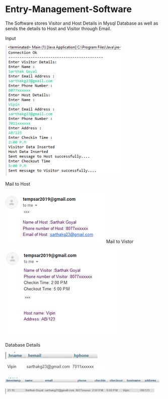 # Entry-Management-Software
The Software stores Visitor and Host Details in Mysql Database as well as sends the details to Host and Visitor through Email.


Input

![alt text](https://github.com/Sarthakg23/Entry-Management-Software/blob/master/Input.png)

Mail to Host

![alt text](https://github.com/Sarthakg23/Entry-Management-Software/blob/master/out2.png)
Mail to Vistor

![alt text](https://github.com/Sarthakg23/Entry-Management-Software/blob/master/out1.png)

Database Details

![alt text](https://github.com/Sarthakg23/Entry-Management-Software/blob/master/o3.png)

![alt text](https://github.com/Sarthakg23/Entry-Management-Software/blob/master/2.png)

![alt text](https://github.com/Sarthakg23/Entry-Management-Software/blob/master/db2.png)

![alt text](https://github.com/Sarthakg23/Entry-Management-Software/blob/master/db1.png)




